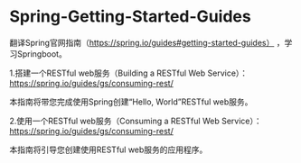 # Spring-Getting-Started-Guides
翻译Spring官网指南（https://spring.io/guides#getting-started-guides）
，学习Springboot。

1.搭建一个RESTful web服务（Building a RESTful Web Service）：https://spring.io/guides/gs/consuming-rest/

本指南将带您完成使用Spring创建“Hello, World”RESTful web服务。

2.使用一个RESTful web服务（Consuming a RESTful Web Service）：https://spring.io/guides/gs/consuming-rest/

本指南将引导您创建使用RESTful web服务的应用程序。
